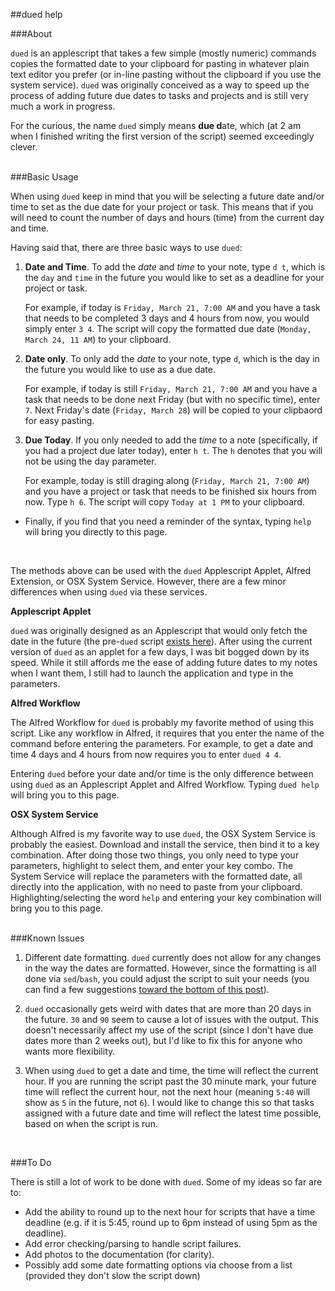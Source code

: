 ##dued help 
  
###About  

`dued` is an applescript that takes a few simple (mostly numeric) commands copies the formatted date to your clipboard for pasting in whatever plain text editor you prefer (or in-line pasting without the clipboard if you use the system service). `dued` was originally conceived as a way to speed up the process of adding future due dates to tasks and projects and is still very much a work in progress. 

For the curious, the name `dued` simply means <b>due d</b>ate, which (at 2 am when I finished writing the first version of the script) seemed exceedingly clever.  
<br>    


###Basic Usage  

When using `dued` keep in mind that you will be selecting a future date and/or time to set as the due date for your project or task. This means that if you will need to count the number of days and hours (time) from the current day and time. 

Having said that, there are three basic ways to use `dued`:  

1. **Date and Time**. To add the *date* and *time* to your note, type `d t`, which is the `day` and `time` in the future you would like to set as a deadline for your project or task. 

	For example, if today is `Friday, March 21, 7:00 AM` and you have a task that needs to be completed 3 days and 4 hours from now, you would simply enter `3 4`. The script will copy the formatted due date (`Monday, March 24, 11 AM`) to your clipboard. 

2. **Date only**. To only add the *date* to your note, type `d`, which is the day in the future you would like to use as a due date.  

	For example, if today is still `Friday, March 21, 7:00 AM` and you have a task that needs to be done next Friday (but with no specific time), enter `7`. Next Friday's date (`Friday, March 28`) will be copied to your clipbaord for easy pasting.  
	
3. **Due Today**. If you only needed to add the *time* to a note (specifically, if you had a project due later today), enter `h t`. The `h` denotes that you will not be using the day parameter. 

	For example, today is still draging along (`Friday, March 21, 7:00 AM`) and you have a project or task that needs to be finished six hours from now. Type `h 6`. The script will copy `Today at 1 PM` to your clipboard. 

- Finally, if you find that you need a reminder of the syntax, typing `help` will bring you directly to this page. 
<BR>  


The methods above can be used with the `dued` Applescript Applet, Alfred Extension, or OSX System Service. However, there are a few minor differences when using `dued` via these services.  

**Applescript Applet**  

`dued` was originally designed as an Applescript that would only fetch the date in the future (the pre-`dued` script [exists here](https://gist.github.com/unforswearing/9677819)). After using the current version of `dued` as an applet for a few days, I was bit bogged down by its speed. While it still affords me the ease of adding future dates to my notes when I want them, I still had to launch the application and type in the parameters. 

**Alfred Workflow**

The Alfred Workflow for `dued` is probably my favorite method of using this script. Like any workflow in Alfred, it requires that you enter the name of the command before entering the parameters. For example, to get a date and time 4 days and 4 hours from now requires you to enter `dued 4 4`. 

Entering `dued` before your date and/or time is the only difference between using `dued` as an Applescript Applet and Alfred Workflow. Typing `dued help` will bring you to this page.  

**OSX System Service**

Although Alfred is my favorite way to use `dued`, the OSX System Service is probably the easiest. Download and install the service, then bind it to a key combination. After doing those two things, you only need to type your parameters, highlight to select them, and enter your key combo. The System Service will replace the parameters with the formatted date, all directly into the application, with no need to paste from your clipboard.  Highlighting/selecting the word `help` and entering your key combination will bring you to this page.  
<BR>  


###Known Issues  

1. Different date formatting. `dued` currently does not allow for any changes in the way the dates are formatted. However, since the formatting is all done via `sed`/`bash`, you could adjust the script to suit your needs (you can find a few suggestions [toward the bottom of this post](http://scriptogr.am/unforswearing/post/future-dates)).  

2. `dued` occasionally gets weird with dates that are more than 20 days in the future. `30` and `90` seem to cause a lot of issues with the output. This doesn't necessarily affect my use of the script (since I don't have due dates more than 2 weeks out), but I'd like to fix this for anyone who wants more flexibility. 

3. When using `dued` to get a date and time, the time will reflect the current hour. If you are running the script past the 30 minute mark, your future time will reflect the current hour, not the next hour (meaning `5:40` will show as `5` in the future, not `6`). I would like to change this so that tasks assigned with a future date and time will reflect the latest time possible, based on when the script is run. 
<BR>


###To Do  

There is still a lot of work to be done with `dued`. Some of my ideas so far are to:  

- Add the ability to round up to the next hour for scripts that have a time deadline (e.g. if it is 5:45, round up to 6pm instead of using 5pm as the deadline).
- Add error checking/parsing to handle script failures. 
- Add photos to the documentation (for clarity).
- Possibly add some date formatting options via choose from a list (provided they don't slow the script down)
